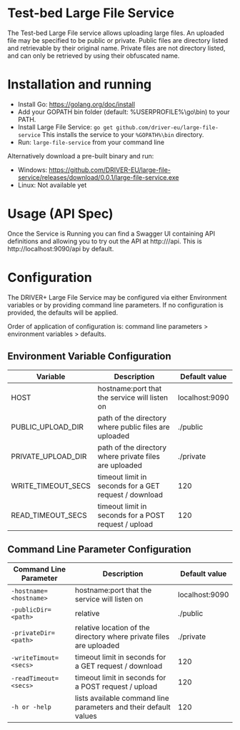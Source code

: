 # Test-bed Large File Service

The Test-bed Large File service allows uploading large files. An uploaded file may be specified to be public or private. Public files are directory listed and retrievable by their original name. Private files are not directory listed, and can only be retrieved by using their obfuscated name.

# Installation and running

* Install Go: https://golang.org/doc/install
* Add your GOPATH bin folder (default: %USERPROFILE%\go\bin) to your PATH.
* Install Large File Service: `go get github.com/driver-eu/large-file-service` This installs the service to your `%GOPATH%\bin` directory.
* Run: `large-file-service` from your command line

Alternatively download a pre-built binary and run:

* Windows: https://github.com/DRIVER-EU/large-file-service/releases/download/0.0.1/large-file-service.exe
* Linux: Not available yet

# Usage (API Spec)

Once the Service is Running you can find a Swagger UI containing API definitions and allowing you to try out the API at http://<hostname>/api. This is http://localhost:9090/api by default.

# Configuration

The DRIVER+ Large File Service may be configured via either Environment variables or by providing command line parameters. If no configuration is provided, the defaults will be applied.

Order of application of configuration is: command line parameters > environment variables > defaults.

## Environment Variable Configuration

| Variable           | Description                                                         | Default value  |
|--------------------|---------------------------------------------------------------------|----------------|
| HOST               | hostname:port that the service will listen on                       | localhost:9090 |
| PUBLIC_UPLOAD_DIR  | path of the directory where public files are uploaded               | ./public       |
| PRIVATE_UPLOAD_DIR | path of the directory where private files are uploaded              | ./private      |
| WRITE_TIMEOUT_SECS | timeout limit in seconds for a GET request / download               | 120            |
| READ_TIMEOUT_SECS  | timeout limit in seconds for a POST request / upload                | 120            |

## Command Line Parameter Configuration

| Command Line Parameter             | Description                                                         | Default value  |
|------------------------------------|---------------------------------------------------------------------|----------------|
| `-hostname=<hostname>`             | hostname:port that the service will listen on                       | localhost:9090 |
| `-publicDir=<path>`                | relative                                                            | ./public       |
| `-privateDir=<path>`               | relative location of the directory where private files are uploaded | ./private      |
| `-writeTimout=<secs>`              | timeout limit in seconds for a GET request / download               | 120            |
| `-readTimeout=<secs>`              | timeout limit in seconds for a POST request / upload                | 120            |
| `-h or -help`                      | lists available command line parameters and their default values    | 120            |

